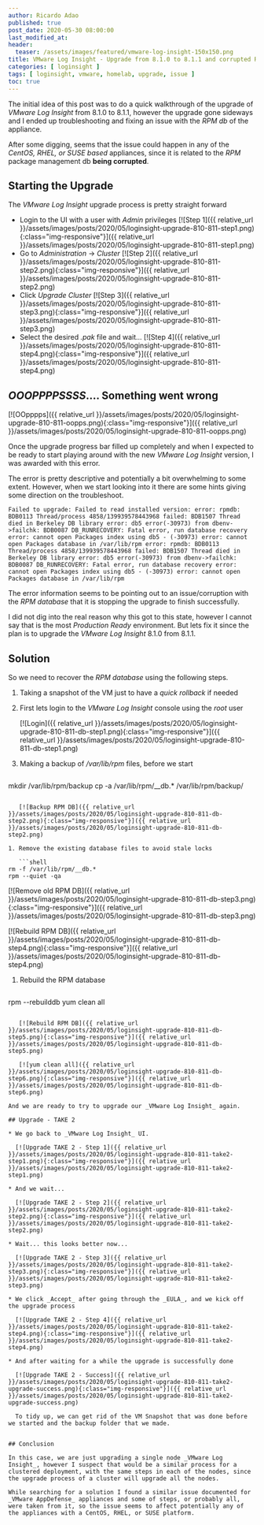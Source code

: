```yaml
---
author: Ricardo Adao
published: true
post_date: 2020-05-30 08:00:00  
last_modified_at:
header:
  teaser: /assets/images/featured/vmware-log-insight-150x150.png
title: VMware Log Insight - Upgrade from 8.1.0 to 8.1.1 and corrupted RPM db
categories: [ loginsight ]
tags: [ loginsight, vmware, homelab, upgrade, issue ]
toc: true
---
```

The initial idea of this post was to do a quick walkthrough of the upgrade of _VMware Log Insight_ from 8.1.0 to 8.1.1, however the upgrade gone sideways and I ended up troubleshooting and fixing an issue with the _RPM db_ of the appliance.

After some digging, seems that the issue could happen in any of the _CentOS, RHEL, or SUSE based_ appliances, since it is related to the _RPM_ package management db **being corrupted**.

## Starting the Upgrade

The _VMware Log Insight_ upgrade process is pretty straight forward

* Login to the UI with a user with _Admin_ privileges
  [![Step 1]({{ relative_url }}/assets/images/posts/2020/05/loginsight-upgrade-810-811-step1.png){:class="img-responsive"}]({{ relative_url }}/assets/images/posts/2020/05/loginsight-upgrade-810-811-step1.png)
* Go to _Administration_ -> _Cluster_
  [![Step 2]({{ relative_url }}/assets/images/posts/2020/05/loginsight-upgrade-810-811-step2.png){:class="img-responsive"}]({{ relative_url }}/assets/images/posts/2020/05/loginsight-upgrade-810-811-step2.png)
* Click _Upgrade Cluster_
  [![Step 3]({{ relative_url }}/assets/images/posts/2020/05/loginsight-upgrade-810-811-step3.png){:class="img-responsive"}]({{ relative_url }}/assets/images/posts/2020/05/loginsight-upgrade-810-811-step3.png)
* Select the desired _.pak_ file and wait...
  [![Step 4]({{ relative_url }}/assets/images/posts/2020/05/loginsight-upgrade-810-811-step4.png){:class="img-responsive"}]({{ relative_url }}/assets/images/posts/2020/05/loginsight-upgrade-810-811-step4.png)

## _**OOOPPPPSSSS**_.... Something went wrong

[![OOpppps]({{ relative_url }}/assets/images/posts/2020/05/loginsight-upgrade-810-811-oopps.png){:class="img-responsive"}]({{ relative_url }}/assets/images/posts/2020/05/loginsight-upgrade-810-811-oopps.png)

Once the upgrade progress bar filled up completely and when I expected to be ready to start playing around with the new _VMware Log Insight_ version, I was awarded with this error.

The error is pretty descriptive and potentially a bit overwhelming to some extent. However, when we start looking into it there are some hints giving some direction on the troubleshoot.

```text
Failed to upgrade: Failed to read installed version: error: rpmdb: BDB0113 Thread/process 4858/139939578443968 failed: BDB1507 Thread died in Berkeley DB library error: db5 error(-30973) from dbenv->failchk: BDB0087 DB_RUNRECOVERY: Fatal error, run database recovery error: cannot open Packages index using db5 - (-30973) error: cannot open Packages database in /var/lib/rpm error: rpmdb: BDB0113 Thread/process 4858/139939578443968 failed: BDB1507 Thread died in Berkeley DB library error: db5 error(-30973) from dbenv->failchk: BDB0087 DB_RUNRECOVERY: Fatal error, run database recovery error: cannot open Packages index using db5 - (-30973) error: cannot open Packages database in /var/lib/rpm
```

The error information seems to be pointing out to an issue/corruption with the _RPM database_ that it is stopping the upgrade to finish successfully.

I did not dig into the real reason why this got to this state, however I cannot say that is the most _Production Ready_ environment. But lets fix it since the plan is to upgrade the _VMware Log Insight_ 8.1.0 from 8.1.1.

## Solution

So we need to recover the _RPM database_ using the following steps.

1. Taking a snapshot of the VM just to have a _quick rollback_ if needed
1. First lets login to the _VMware Log Insight_  console using the _root_ user

   [![Login]({{ relative_url }}/assets/images/posts/2020/05/loginsight-upgrade-810-811-db-step1.png){:class="img-responsive"}]({{ relative_url }}/assets/images/posts/2020/05/loginsight-upgrade-810-811-db-step1.png)

1. Making a backup of _/var/lib/rpm_ files, before we start

   ```shell
mkdir /var/lib/rpm/backup
cp -a /var/lib/rpm/__db.* /var/lib/rpm/backup/
```

   [![Backup RPM DB]({{ relative_url }}/assets/images/posts/2020/05/loginsight-upgrade-810-811-db-step2.png){:class="img-responsive"}]({{ relative_url }}/assets/images/posts/2020/05/loginsight-upgrade-810-811-db-step2.png)

1. Remove the existing database files to avoid stale locks

   ```shell
rm -f /var/lib/rpm/__db.*
rpm --quiet -qa
```
   [![Remove old RPM DB]({{ relative_url }}/assets/images/posts/2020/05/loginsight-upgrade-810-811-db-step3.png){:class="img-responsive"}]({{ relative_url }}/assets/images/posts/2020/05/loginsight-upgrade-810-811-db-step3.png)

   [![Rebuild RPM DB]({{ relative_url }}/assets/images/posts/2020/05/loginsight-upgrade-810-811-db-step4.png){:class="img-responsive"}]({{ relative_url }}/assets/images/posts/2020/05/loginsight-upgrade-810-811-db-step4.png)

1. Rebuild the RPM database

   ```shell
rpm --rebuilddb
yum clean all
```

   [![Rebuild RPM DB]({{ relative_url }}/assets/images/posts/2020/05/loginsight-upgrade-810-811-db-step5.png){:class="img-responsive"}]({{ relative_url }}/assets/images/posts/2020/05/loginsight-upgrade-810-811-db-step5.png)

   [![yum clean all]({{ relative_url }}/assets/images/posts/2020/05/loginsight-upgrade-810-811-db-step6.png){:class="img-responsive"}]({{ relative_url }}/assets/images/posts/2020/05/loginsight-upgrade-810-811-db-step6.png)

And we are ready to try to upgrade our _VMware Log Insight_ again.

## Upgrade - TAKE 2

* We go back to _VMware Log Insight_ UI.

  [![Upgrade TAKE 2 - Step 1]({{ relative_url }}/assets/images/posts/2020/05/loginsight-upgrade-810-811-take2-step1.png){:class="img-responsive"}]({{ relative_url }}/assets/images/posts/2020/05/loginsight-upgrade-810-811-take2-step1.png)

* And we wait...

  [![Upgrade TAKE 2 - Step 2]({{ relative_url }}/assets/images/posts/2020/05/loginsight-upgrade-810-811-take2-step2.png){:class="img-responsive"}]({{ relative_url }}/assets/images/posts/2020/05/loginsight-upgrade-810-811-take2-step2.png)

* Wait... this looks better now...

  [![Upgrade TAKE 2 - Step 3]({{ relative_url }}/assets/images/posts/2020/05/loginsight-upgrade-810-811-take2-step3.png){:class="img-responsive"}]({{ relative_url }}/assets/images/posts/2020/05/loginsight-upgrade-810-811-take2-step3.png)

* We click _Accept_ after going through the _EULA_, and we kick off the upgrade process

  [![Upgrade TAKE 2 - Step 4]({{ relative_url }}/assets/images/posts/2020/05/loginsight-upgrade-810-811-take2-step4.png){:class="img-responsive"}]({{ relative_url }}/assets/images/posts/2020/05/loginsight-upgrade-810-811-take2-step4.png)

* And after waiting for a while the upgrade is successfully done

  [![Upgrade TAKE 2 - Success]({{ relative_url }}/assets/images/posts/2020/05/loginsight-upgrade-810-811-take2-upgrade-success.png){:class="img-responsive"}]({{ relative_url }}/assets/images/posts/2020/05/loginsight-upgrade-810-811-take2-upgrade-success.png)

  To tidy up, we can get rid of the VM Snapshot that was done before we started and the backup folder that we made.


## Conclusion

In this case, we are just upgrading a single node _VMware Log Insight_, however I suspect that would be a similar process for a clustered deployment, with the same steps in each of the nodes, since the upgrade process of a cluster will upgrade all the nodes.

While searching for a solution I found a similar issue documented for _VMware AppDefense_ appliances and some of steps, or probably all, were taken from it, so the issue seems to affect potentially any of the appliances with a CentOS, RHEL, or SUSE platform.
